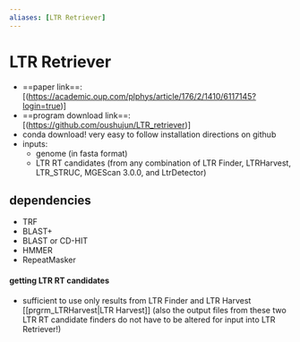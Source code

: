 ```yaml
---
aliases: [LTR Retriever]
---
```

# LTR Retriever
* ==paper link==: [(https://academic.oup.com/plphys/article/176/2/1410/6117145?login=true)]
* ==program download link==: [(https://github.com/oushujun/LTR_retriever)]
* conda download! very easy to follow installation directions on github
* inputs:
    * genome (in fasta format) 
    * LTR RT candidates (from any combination of LTR Finder, LTRHarvest, LTR_STRUC, MGEScan 3.0.0, and LtrDetector)

## dependencies
- TRF 
- BLAST+ 
- BLAST or CD-HIT
- HMMER
- RepeatMasker

#### getting LTR RT candidates
- sufficient to use only results from LTR Finder and LTR Harvest [[prgrm_LTRHarvest|LTR Harvest]] (also the output files from these two LTR RT candidate finders do not have to be altered for input into LTR Retriever!)